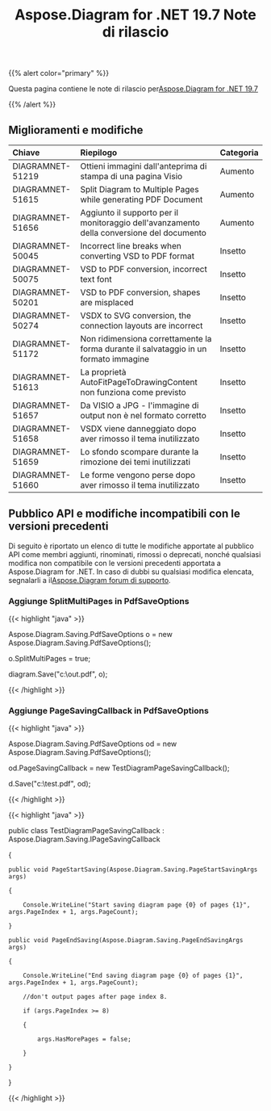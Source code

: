 ﻿---
title: Aspose.Diagram for .NET 19.7 Note di rilascio
type: docs
weight: 60
url: /it/net/aspose-diagram-for-net-19-7-release-notes/
---
{{% alert color="primary" %}} 

Questa pagina contiene le note di rilascio per[Aspose.Diagram for .NET 19.7](https://www.nuget.org/packages/Aspose.Diagram/19.7.0)

{{% /alert %}} 
## **Miglioramenti e modifiche**

|**Chiave**|**Riepilogo**|**Categoria**|
|:- |:- |:- |
|DIAGRAMNET-51219|Ottieni immagini dall'anteprima di stampa di una pagina Visio|Aumento|
|DIAGRAMNET-51615|Split Diagram to Multiple Pages while generating PDF Document|Aumento|
|DIAGRAMNET-51656|Aggiunto il supporto per il monitoraggio dell'avanzamento della conversione del documento|Aumento|
|DIAGRAMNET-50045|Incorrect line breaks when converting VSD to PDF format|Insetto|
|DIAGRAMNET-50075|VSD to PDF conversion, incorrect text font|Insetto|
|DIAGRAMNET-50201|VSD to PDF conversion, shapes are misplaced|Insetto|
|DIAGRAMNET-50274|VSDX to SVG conversion, the connection layouts are incorrect|Insetto|
|DIAGRAMNET-51172|Non ridimensiona correttamente la forma durante il salvataggio in un formato immagine|Insetto|
|DIAGRAMNET-51613|La proprietà AutoFitPageToDrawingContent non funziona come previsto|Insetto|
|DIAGRAMNET-51657|Da VISIO a JPG - l'immagine di output non è nel formato corretto|Insetto|
|DIAGRAMNET-51658|VSDX viene danneggiato dopo aver rimosso il tema inutilizzato|Insetto|
|DIAGRAMNET-51659|Lo sfondo scompare durante la rimozione dei temi inutilizzati|Insetto|
|DIAGRAMNET-51660|Le forme vengono perse dopo aver rimosso il tema inutilizzato|Insetto|
## **Pubblico API e modifiche incompatibili con le versioni precedenti**
Di seguito è riportato un elenco di tutte le modifiche apportate al pubblico API come membri aggiunti, rinominati, rimossi o deprecati, nonché qualsiasi modifica non compatibile con le versioni precedenti apportata a Aspose.Diagram for .NET. In caso di dubbi su qualsiasi modifica elencata, segnalarli a il[Aspose.Diagram forum di supporto](https://forum.aspose.com/c/diagram/17).
### **Aggiunge SplitMultiPages in PdfSaveOptions**
{{< highlight "java" >}}

 Aspose.Diagram.Saving.PdfSaveOptions o = new Aspose.Diagram.Saving.PdfSaveOptions();

o.SplitMultiPages = true;

diagram.Save("c:\\out.pdf", o);

{{< /highlight >}}
### **Aggiunge PageSavingCallback in PdfSaveOptions**
{{< highlight "java" >}}

 Aspose.Diagram.Saving.PdfSaveOptions od = new Aspose.Diagram.Saving.PdfSaveOptions();

od.PageSavingCallback = new TestDiagramPageSavingCallback();

d.Save("c:\\test.pdf", od);

{{< /highlight >}}

{{< highlight "java" >}}

 public class TestDiagramPageSavingCallback : Aspose.Diagram.Saving.IPageSavingCallback

{

    public void PageStartSaving(Aspose.Diagram.Saving.PageStartSavingArgs args)

    {

        Console.WriteLine("Start saving diagram page {0} of pages {1}", args.PageIndex + 1, args.PageCount);

    }

    public void PageEndSaving(Aspose.Diagram.Saving.PageEndSavingArgs args)

    {

        Console.WriteLine("End saving diagram page {0} of pages {1}", args.PageIndex + 1, args.PageCount);

        //don't output pages after page index 8.

        if (args.PageIndex >= 8)

        {

            args.HasMorePages = false;

        }

    }

}

{{< /highlight >}}




